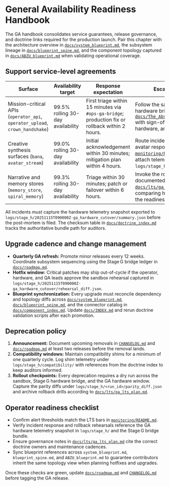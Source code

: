# General Availability Readiness Handbook

The GA handbook consolidates service guarantees, release governance, and doctrine
links required for the production launch. Pair this chapter with the
architecture overview in [`docs/system_blueprint.md`](../system_blueprint.md),
the subsystem lineage in [`docs/blueprint_spine.md`](../blueprint_spine.md), and
the component topology captured in [`docs/ABZU_blueprint.md`](../ABZU_blueprint.md)
when validating operational coverage.

## Support service-level agreements

| Surface | Availability target | Response expectation | Escalation path |
| --- | --- | --- | --- |
| Mission-critical APIs (`operator_api`, `operator_upload`, `crown_handshake`) | 99.5% rolling 30-day availability | First triage within 15 minutes via `#ops-ga-bridge`; production fix or rollback within 2 hours. | Follow the sandbox-to-hardware bridge described in [`docs/The_Absolute_Protocol.md`](../The_Absolute_Protocol.md#stage-gate-alignment) with sign-off from operator, hardware, and QA leads. |
| Creative synthesis surfaces (`bana`, `avatar_stream`) | 99.0% rolling 30-day availability | Initial acknowledgement within 30 minutes; mitigation plan within 4 hours. | Route incidents through the avatar response playbook in [`monitoring/README.md`](../../monitoring/README.md#ga-incident-response) and attach telemetry artifacts from `logs/stage_h/`. |
| Narrative and memory stores (`memory_store`, `spiral_memory`) | 99.3% rolling 30-day availability | Triage within 30 minutes; patch or failover within 6 hours. | Invoke the rollback routine documented in [`docs/lts/ga_lts_plan.md`](../lts/ga_lts_plan.md#rollback-governance) after comparing hashes recorded in the readiness bundle. |

All incidents must capture the hardware telemetry snapshot exported to
`logs/stage_h/20251115T090000Z-ga_hardware_cutover/summary.json` before the
post-mortem is filed. The checksum table in [`docs/doctrine_index.md`](../doctrine_index.md)
tracks the authoritative bundle path for auditors.

## Upgrade cadence and change management

- **Quarterly GA refresh:** Promote minor releases every 12 weeks. Coordinate
  subsystem sequencing using the Stage G bridge ledger in
  [`docs/roadmap.md`](../roadmap.md#stage-g-sandbox-to-hardware-bridge-validation).
- **Hotfix window:** Critical patches may ship out-of-cycle if the operator,
  hardware, and QA leads approve the sandbox rehearsal captured in
  `logs/stage_h/20251115T090000Z-ga_hardware_cutover/rehearsal_diff.json`.
- **Blueprint synchronization:** Every upgrade must reconcile dependency and
  topology diffs across [`docs/system_blueprint.md`](../system_blueprint.md),
  [`docs/blueprint_spine.md`](../blueprint_spine.md), and the connector catalog
  in [`docs/component_index.md`](../component_index.md). Update
  [`docs/INDEX.md`](../INDEX.md) and rerun doctrine validation scripts after each
  promotion.

## Deprecation policy

1. **Announcement:** Document upcoming removals in
   [`CHANGELOG.md`](../../CHANGELOG.md) and [`docs/roadmap.md`](../roadmap.md#maintenance)
   at least two releases before the removal lands.
2. **Compatibility windows:** Maintain compatibility shims for a minimum of one
   quarterly cycle. Log shim telemetry under `logs/stage_h/compatibility/` with
   references from the doctrine index to keep auditors informed.
3. **Rollout checkpoints:** Every deprecation requires a dry run across the
   sandbox, Stage G hardware bridge, and the GA hardware window. Capture the
   parity diffs under `logs/stage_h/<run_id>/parity_diff.json` and archive
   rollback drills according to
   [`docs/lts/ga_lts_plan.md`](../lts/ga_lts_plan.md#rollback-governance).

## Operator readiness checklist

- Confirm alert thresholds match the LTS bars in
  [`monitoring/README.md`](../../monitoring/README.md#production-lts-thresholds).
- Verify incident response and rollback rehearsals reference the GA
  hardware telemetry snapshot in `logs/stage_h/` and the Stage G bridge bundle.
- Ensure governance notes in [`docs/lts/ga_lts_plan.md`](../lts/ga_lts_plan.md)
  cite the correct doctrine owners and maintenance cadences.
- Sync blueprint references across `system_blueprint.md`, `blueprint_spine.md`,
  and `ABZU_blueprint.md` to guarantee contributors inherit the same topology
  view when planning hotfixes and upgrades.

Once these checks are green, update [`docs/roadmap.md`](../roadmap.md#general-availability)
and [`CHANGELOG.md`](../../CHANGELOG.md#100---2025-11-15) before tagging the GA
release.

